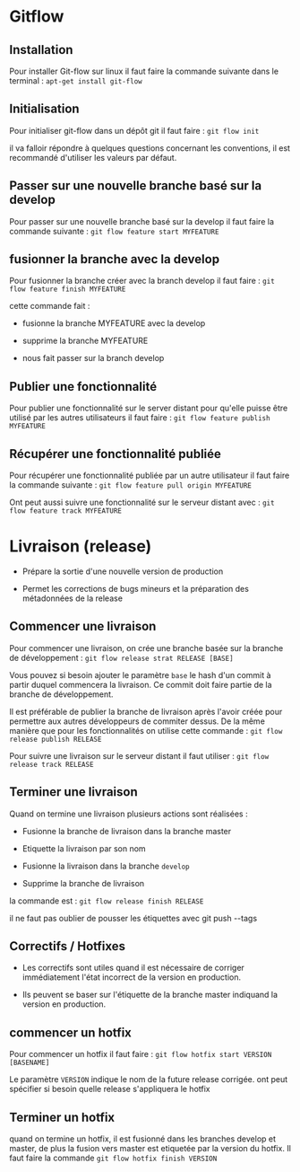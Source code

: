 # Gitflow

## Installation

Pour installer Git-flow sur linux il faut faire la commande suivante dans le terminal : `apt-get install git-flow`

## Initialisation

Pour initialiser git-flow dans un dépôt git il faut faire : `git flow init`

il va falloir répondre à quelques questions concernant les conventions, il est recommandé d'utiliser les valeurs par défaut.

## Passer sur une nouvelle branche basé sur la develop

Pour passer sur une nouvelle branche basé sur la develop il faut faire la commande suivante : `git flow feature start MYFEATURE`

## fusionner la branche avec la develop

Pour fusionner la branche créer avec la branch develop il faut faire : `git flow feature finish MYFEATURE`

cette commande fait :

* fusionne la branche MYFEATURE avec la develop

* supprime la branche MYFEATURE

* nous fait passer sur la branch develop

## Publier une fonctionnalité 

Pour publier une fonctionnalité sur le server distant pour qu'elle puisse être utilisé par les autres utilisateurs il faut faire : 
`git flow feature publish MYFEATURE`

## Récupérer une fonctionnalité publiée 

Pour récupérer une fonctionnalité publiée par un autre utilisateur il faut faire la commande suivante :
`git flow feature pull origin MYFEATURE`

Ont peut aussi suivre une fonctionnalité sur le serveur distant avec : `git flow feature track MYFEATURE`

# Livraison (release)

* Prépare la sortie d'une nouvelle version de production

* Permet les corrections de bugs mineurs et la préparation des métadonnées de la release

## Commencer une livraison 

Pour commencer une livraison, on crée une branche basée sur la branche de développement : `git flow release strat RELEASE [BASE]`

Vous pouvez si besoin ajouter le paramètre `base` le hash d'un commit à partir duquel commencera la livraison. Ce commit doit faire partie de la branche de développement.

Il est préférable de publier la branche de livraison après l'avoir créée pour permettre aux autres développeurs de commiter dessus. De la même manière que pour les fonctionnalités on utilise cette commande : `git flow release publish RELEASE`

Pour suivre une livraison sur le serveur distant il faut utiliser : 
`git flow release track RELEASE`

## Terminer une livraison

Quand on termine une livraison plusieurs actions sont réalisées : 

* Fusionne la branche de livraison dans la branche master

* Etiquette la livraison par son nom 

* Fusionne la livraison dans la branche `develop`

* Supprime la branche de livraison

la commande est : `git flow release finish RELEASE`

il ne faut pas oublier de pousser les étiquettes avec git push --tags

## Correctifs / Hotfixes

* Les correctifs sont utiles quand il est nécessaire de corriger immédiatement l'état incorrect de la version en production.

* Ils peuvent se baser sur l'étiquette de la branche master indiquand la version en production.

## commencer un hotfix 

Pour commencer un hotfix il faut faire : `git flow hotfix start VERSION [BASENAME]`

Le paramètre `VERSION` indique le nom de la future release corrigée. ont peut spécifier si besoin quelle release s'appliquera le hotfix

## Terminer un hotfix 

quand on termine un hotfix, il est fusionné dans les branches develop et master, de plus la fusion vers master est etiquetée par la version du hotfix. Il faut faire la commande `git flow hotfix finish VERSION `